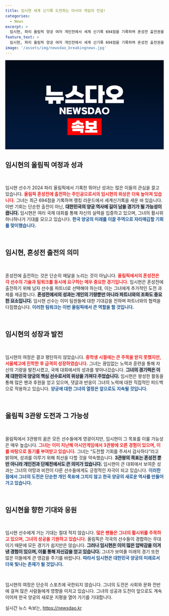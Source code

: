 ```yaml
---
title: 임시현 세계 신기록 도전하는 아시아 게임의 전설!
categories:
  - News
excerpt: >
  임시현, 파리 올림픽 양궁 여자 개인전에서 세계 신기록 694점을 기록하며 혼성전 출전권을 확보! 아시안게임 3관왕의 기세를 이어 올림픽 3관왕 도전에 나선다. 그녀의 활약이 기대되는 가운데, 역사적인 기록 달성의 여정에 관심이 쏠린다.
feature_text: >
  임시현, 파리 올림픽 양궁 여자 개인전에서 세계 신기록 694점을 기록하며 혼성전 출전권을 확보! 아시안게임 3관왕의 기세를 이어 올림픽 3관왕 도전에 나선다. 그녀의 활약이 기대되는 가운데, 역사적인 기록 달성의 여정에 관심이 쏠린다.
image: '/assets/img/newsdao_breakingnews.jpg'
---
```


<p><img src="/assets/img/newsdao_breakingnews.jpg" alt="cryptoinkorea 속보" /></p>

<h2 data-ke-size="size26">임시현의 올림픽 여정과 성과</h2>

<p data-ke-size="size16">&nbsp;</p>

<p>임시현 선수가 2024 파리 올림픽에서 기록한 뛰어난 성과는 많은 이들의 관심을 끌고 있습니다. <b><span style="color: #ee2323;">올림픽 혼성전에 출전하는 주인공으로서의 임시현의 위상은 더욱 높아져 있습니다.</span></b> 그녀는 최근 694점을 기록하며 랭킹 라운드에서 세계신기록을 세운 바 있습니다. 이번 기회는 단순한 출전이 아닌, <b><span style="background-color: #21538527;">대한민국의 양궁 역사에 길이 남을 경기가 될 가능성이 큽니다.</span></b> 임시현은 여러 국제 대회를 통해 자신의 실력을 입증하고 있으며, 그녀의 활시위 하나하나가 기대를 모으고 있습니다. <b><span style="color: #1a5490;">한국 양궁의 미래를 이끌 주역으로 자리매김할 기회를 맞이했습니다.</span></b></p>

<p data-ke-size="size16">&nbsp;</p>

<h2 data-ke-size="size26">임시현, 혼성전 출전의 의미</h2>

<p data-ke-size="size16">&nbsp;</p>

<p>혼성전에 출전하는 것은 단순히 메달을 노리는 것이 아닙니다. <b><span style="color: #ee2323;">올림픽에서의 혼성전은 각 선수의 기술과 팀워크를 동시에 요구하는 매우 중요한 경기입니다.</span></b> 임시현은 혼성전에 출전하기 위해 남자 선수를 파트너로 선택해야 하는데, 이는 그녀에게 추가적인 도전 과제를 제공합니다. <b><span style="background-color: #21538527;">혼성전에서의 성과는 개인의 기량뿐만 아니라 파트너와의 조화도 중요한 요소입니다.</span></b> 임시현 선수는 이미 팀원들에 대한 기대감을 전하며 파트너와의 협력을 다짐했습니다. <b><span style="color: #1a5490;">이러한 팀워크는 이번 올림픽에서 큰 역할을 할 것입니다.</span></b></p>

<p data-ke-size="size16">&nbsp;</p>

<h2 data-ke-size="size26">임시현의 성장과 발전</h2>

<p data-ke-size="size16">&nbsp;</p>

<p>임시현의 여정은 결코 평탄하지 않았습니다. <b><span style="color: #ee2323;">중학생 시절에는 큰 주목을 받지 못했지만, 서울체고에 진학한 후 급격히 성장하였습니다.</span></b> 그녀는 끊임없는 노력과 훈련을 통해 자신의 기량을 발전시켰고, 국제 대회에서의 성과를 쌓아나갔습니다. <b><span style="background-color: #21538527;">그녀의 경기력은 이제 대한민국 양궁의 핵심 선수로서의 위상을 가져다 주었습니다.</span></b> 임시현은 왕성한 활동을 통해 많은 팬과 후원을 얻고 있으며, 댓글과 반응이 그녀의 노력에 대한 직접적인 피드백으로 작용하고 있습니다. <b><span style="color: #1a5490;">양궁에 대한 그녀의 열정은 앞으로도 지속될 것입니다.</span></b></p>

<p data-ke-size="size16">&nbsp;</p>

<h2 data-ke-size="size26">올림픽 3관왕 도전과 그 가능성</h2>

<p data-ke-size="size16">&nbsp;</p>

<p>올림픽에서 3관왕의 꿈은 모든 선수들에게 영광이지만, 임시현이 그 목표를 이룰 가능성은 매우 높습니다. <b><span style="color: #ee2323;">그녀는 이미 지난해 아시안게임에서 3관왕에 오른 경험이 있으며, 이를 바탕으로 동기를 부여받고 있습니다.</span></b> 그녀는 “도전할 기회를 주셔서 감사하다”라고 밝히며, 성과를 이루기 위해 최선을 다할 것을 약속했습니다. <b><span style="background-color: #21538527;">3관왕의 목표는 혼성전 뿐만 아니라 개인전과 단체전에서도 큰 의미가 있습니다.</span></b> 임시현이 큰 대회에서 보여준 성과는 그녀의 야망과 비전이 다른 선수들에게도 긍정적인 자극이 되고 있습니다. <b><span style="color: #1a5490;">이러한 점에서 그녀의 도전은 단순한 개인 목표에 그치지 않고 한국 양궁의 새로운 역사를 만들어가고 있습니다.</span></b></p>

<p data-ke-size="size16">&nbsp;</p>

<h2 data-ke-size="size26">임시현을 향한 기대와 응원</h2>

<p data-ke-size="size16">&nbsp;</p>

<p>임시현 선수에게 거는 기대는 절대 적지 않습니다. <b><span style="color: #ee2323;">많은 팬들은 그녀의 활시위를 주목하고 있으며, 그녀의 성공을 기원하고 있습니다.</span></b> 올림픽은 각국의 선수들이 경합하는 무대이기 때문에 모든 경기가 쉽지만은 않습니다. <b><span style="background-color: #21538527;">그러나 임시현은 이미 많은 압박감을 이겨낸 경험이 있으며, 이를 통해 자신감을 얻고 있습니다.</span></b> 그녀가 보여줄 미래의 경기 또한 많은 이들에게 큰 영감을 주기를 바랍니다. <b><span style="color: #1a5490;">따라서 임시현은 대한민국 양궁의 미래로서 더욱 빛나는 존재가 될 것입니다.</span></b></p>

<p data-ke-size="size16">&nbsp;</p>

<p>임시현의 여정은 단순히 스포츠에 국한되지 않습니다. 그녀의 도전은 사회와 문화 전반에 걸쳐 많은 사람들에게 영향을 미치고 있습니다. 그녀의 성공과 도전이 앞으로도 계속 이어져 한국 양궁의 새로운 지평을 열어 가기를 기대합니다.</p>
실시간 뉴스 속보는, <a href="https://newsdao.kr" rel="dofollow">https://newsdao.kr</a>


